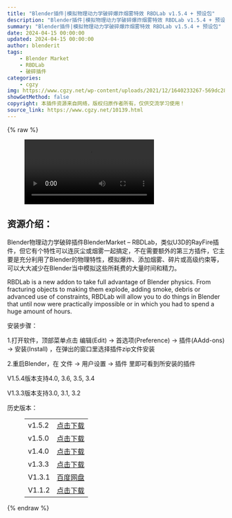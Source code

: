 ```yaml
---
title: "Blender插件|模拟物理动力学破碎爆炸烟雾特效 RBDLab v1.5.4 + 预设包"
description: "Blender插件|模拟物理动力学破碎爆炸烟雾特效 RBDLab v1.5.4 + 预设包"
summary: "Blender插件|模拟物理动力学破碎爆炸烟雾特效 RBDLab v1.5.4 + 预设包"
date: 2024-04-15 00:00:00
updated: 2024-04-15 00:00:00
author: blenderit
tags: 
    - Blender Market
    - RBDLab
    - 破碎插件
categories:
    - cgzy
img: https://www.cgzy.net/wp-content/uploads/2021/12/1640233267-569dc282606a7a0.jpg
showGetMethod: false
copyright: 本插件资源来自网络，版权归原作者所有，仅供交流学习使用！
source_link: https://www.cgzy.net/10139.html
---
```


{% raw %}
<figure class="wp-block-video aligncenter"><video controls src="https://cloud.video.taobao.com/play/u/717183932/p/1/e/6/t/1/371402564106.mp4"></video></figure><div class="wp-block-pandastudio-title"><div class="title_style_01"><h2 id="h2-0">资源介绍：</h2></div></div><p class="is-style-text-indent-2em">Blender物理动力学破碎插件BlenderMarket – RBDLab，类似U3D的RayFire插件，但它有个特性可以连灰尘或烟雾一起搞定，不在需要额外的第三方插件，它主要是充分利用了Blender的物理特性，模拟爆炸、添加烟雾、碎片或高级约束等，可以大大减少在Blender当中模拟这些所耗费的大量时间和精力。</p><p>RBDLab is a new addon to take full advantage of Blender physics. From fracturing objects to making them explode, adding smoke, debris or advanced use of constraints, RBDLab will allow you to do things in Blender that until now were practically impossible or in which you had to spend a huge amount of hours.</p><div class="wp-block-pandastudio-title"><div class="title_style_01"><p>安装步骤：</p></div></div><p>1.打开软件，顶部菜单点击 编辑(Edit) → 首选项(Preference) → 插件(AAdd-ons) → 安装(Install) ，在弹出的窗口里选择插件zip文件安装</p><p>2.重启Blender，在 文件 → 用户设置 → 插件 里即可看到所安装的插件</p><div class="wp-block-pandastudio-tips"><div class="tip success "><p>V1.5.4版本支持4.0, 3.6, 3.5, 3.4</p>
<p>V1.3.3版本支持3.0, 3.1, 3.2</p>
</div></div><div class="wp-block-pandastudio-title"><div class="title_style_01"><p>历史版本：</p></div></div><figure class="wp-block-table has-medium-font-size"><table><tbody><tr><td>v1.5.2</td><td><a href="https://www.cgzy.net/go?_=ef4d2c6e27aHR0cHM6Ly9wYW4uYmFpZHUuY29tL3MvMUlTMk5LUXI2WXUxUmtPOFJzNlJkS2c%2FcHdkPThxZ2M%3D" target="_blank">点击下载</a></td></tr><tr><td>v1.5.0</td><td><a href="https://www.cgzy.net/go?_=c21c607d92aHR0cHM6Ly9wYW4uYmFpZHUuY29tL3MvMWRmc2k0djNLS00zOWFGQ2pvSF9CT2c%2FcHdkPWF6cXc%3D" target="_blank">点击下载</a></td></tr><tr><td>v1.4.0</td><td><a href="https://www.cgzy.net/go?_=154e0b803daHR0cHM6Ly9wYW4uYmFpZHUuY29tL3MvMXR2WWo5MkRvYnRVWnNGb1FFTmRDX1E%2FcHdkPTlmNWw%3D" target="_blank">点击下载</a></td></tr><tr><td>v1.3.3</td><td><a href="https://www.cgzy.net/go?_=8471bd6b2daHR0cHM6Ly9wYW4uYmFpZHUuY29tL3MvMV94ZS1UWE9BRkI5RUt3VjBhb2htd3c%2FcHdkPWlqcWE%3D" target="_blank" rel="noreferrer noopener">点击下载</a></td></tr><tr><td>V1.3.1</td><td><a href="https://www.cgzy.net/go?_=dab965264baHR0cHM6Ly9wYW4uYmFpZHUuY29tL3MvMVZHa3FQZ2YxVzBIN2ZTemdMczhkLXc%2FcHdkPTJsbmM%3D" target="_blank" rel="noreferrer noopener">百度网盘</a></td></tr><tr><td>V1.1.2</td><td><a href="https://www.cgzy.net/go?_=6644cfdeafaHR0cHM6Ly9wYW4uYmFpZHUuY29tL3MvMXI4SHBnWWgzV3VTbUZLbU9WdkZ5QlE%2FcHdkPWRuYmc%3D" target="_blank">点击下载</a></td></tr></tbody></table></figure>
<div style="display: none">cgzy</div>
{% endraw %}